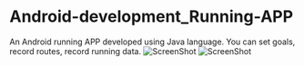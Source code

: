 # Android-development_Running-APP
 An Android running APP developed using Java language. You can set goals, record routes, record running data.
![ScreenShot](/screenshot1.png)
![ScreenShot](/screenshot2.png)
